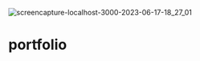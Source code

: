 ![screencapture-localhost-3000-2023-06-17-18_27_01](https://github.com/sunil9813/AstraBiz-Agency-UI-Next-JS-/assets/67497228/04546138-7cbb-40b0-8710-ce5fed29643b)
# portfolio

